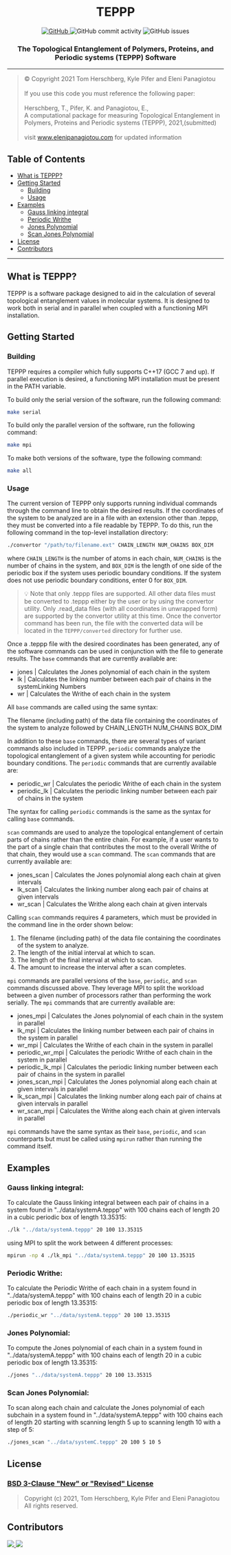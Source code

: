 <h1 align="center">TEPPP</h1>
<p align="center">
  <a href="./LICENSE">
    <img alt="GitHub" src="https://img.shields.io/github/license/tomhers/TEPPP">
  </a>
  <img alt="GitHub commit activity" src="https://img.shields.io/github/commit-activity/m/Zer0F8th/TEPPP">
  <img alt="GitHub issues" src="https://img.shields.io/github/issues/Zer0F8th/TEPPP">
</p>

<h3 align="center">The Topological Entanglement of Polymers, Proteins, and Periodic systems (TEPPP) Software</h3>
<hr />

>© Copyright 2021 Tom Herschberg, Kyle Pifer and Eleni Panagiotou \
> \
>If you use this code you must reference the following paper: \
> \
>Herschberg, T., Pifer, K. and Panagiotou, E., \
>A computational package for measuring Topological Entanglement in Polymers, Proteins and Periodic systems (TEPPP), 2021,(submitted)
> \
> \
>visit www.elenipanagiotou.com for updated information

## Table of Contents
- [What is TEPPP?](#what-is-teppp)
- [Getting Started](#getting-started)
   - [Building](#building)
   - [Usage](#usage)
- [Examples](#examples)
   - [Gauss linking integral](#gauss-linking-integral)
   - [Periodic Writhe](#periodic-writhe)
   - [Jones Polynomial](#jones-polynomial)
   - [Scan Jones Polynomial](#scan-jones-polynomial)
- [License](#license)
- [Contributors](#contributors)

<hr />

## What is TEPPP?
<p>
  TEPPP is a software package designed to aid in the calculation of several topological entanglement values in molecular systems. It is designed to work both in serial and in parallel when coupled with a functioning MPI installation.
</p>

## Getting Started

### Building

TEPPP requires a compiler which fully supports C++17 (GCC 7 and up). If parallel execution is desired, a functioning MPI installation must be present in the PATH variable. 

To build only the serial version of the software, run the following command: 
```bash
make serial
``` 
To build only the parallel version of the software, run the following command: 
```bash
make mpi
``` 
To make both versions of the software, type the following command: 
```bash
make all
```

### Usage

The current version of TEPPP only supports running individual commands through the command line to obtain the desired results. If the coordinates of the system to be analyzed are in a file with an extension other than .teppp, they must be converted into a file readable by TEPPP. To do this, run the following command in the top-level installation directory: 
```bash
./convertor "/path/to/filename.ext" CHAIN_LENGTH NUM_CHAINS BOX_DIM
``` 
where `CHAIN_LENGTH` is the number of atoms in each chain, `NUM_CHAINS` is the number of chains in the system, and `BOX_DIM` is the length of one side of the periodic box if the system uses periodic boundary conditions. If the system does not use periodic boundary conditions, enter 0 for `BOX_DIM`. 

> :bulb: Note that only .teppp files are supported. All other data files must be converted to .teppp either by the user or by using the convertor utility. Only .read_data files (with all coordinates in unwrapped form) are supported by the convertor utility at this time. Once the convertor command has been run, the file with the converted data will be located in the `TEPPP/converted` directory for further use.

Once a .teppp file with the desired coordinates has been generated, any of the software commands can be used in conjunction with the file to generate results. The `base` commands that are currently available are:

* jones | Calculates the Jones polynomial of each chain in the system
* lk | Calculates the linking number between each pair of chains in the systemLinking Numbers
* wr | Calculates the Writhe of each chain in the system

All `base` commands are called using the same syntax:

The filename (including path) of the data file containing the coordinates of the system to analyze followed by CHAIN_LENGTH NUM_CHAINS BOX_DIM

In addition to these `base` commands, there are several types of variant commands also included in TEPPP. `periodic` commands analyze the topological entanglement of a given system while accounting for periodic boundary conditions. The `periodic` commands that are currently available are:

* periodic_wr | Calculates the periodic Writhe of each chain in the system
* periodic_lk | Calculates the periodic linking number between each pair of chains in the system

The syntax for calling `periodic` commands is the same as the syntax for calling `base` commands.

`scan` commands are used to analyze the topological entanglement of certain parts of chains rather than the entire chain. For example, if a user wants to the part of a single chain that contributes the most to the overall Writhe of that chain, they would use a `scan` command. The `scan` commands that are currently available are:

* jones_scan | Calculates the Jones polynomial along each chain at given intervals
* lk_scan | Calculates the linking number along each pair of chains at given intervals
* wr_scan | Calculates the Writhe along each chain at given intervals

Calling `scan` commands requires 4 parameters, which must be provided in the command line in the order shown below:

1. The filename (including path) of the data file containing the coordinates of the system to analyze.
2. The length of the initial interval at which to scan.
3. The length of the final interval at which to scan.
4. The amount to increase the interval after a scan completes.

`mpi` commands are parallel versions of the `base`, `periodic`, and `scan` commands discussed above. They leverage MPI to split the workload between a given number of processors rather than performing the work serially. The `mpi` commands that are currently available are:

* jones_mpi | Calculates the Jones polynomial of each chain in the system in parallel
* lk_mpi | Calculates the linking number between each pair of chains in the system in parallel
* wr_mpi | Calculates the Writhe of each chain in the system in parallel
* periodic_wr_mpi | Calculates the periodic Writhe of each chain in the system in parallel
* periodic_lk_mpi | Calculates the periodic linking number between each pair of chains in the system in parallel
* jones_scan_mpi | Calculates the Jones polynomial along each chain at given intervals in parallel
* lk_scan_mpi | Calculates the linking number along each pair of chains at given intervals in parallel
* wr_scan_mpi | Calculates the Writhe along each chain at given intervals in parallel

`mpi` commands have the same syntax as their `base`, `periodic`, and `scan` counterparts but must be called using `mpirun` rather than running the command itself.

## Examples

### Gauss linking integral:

To calculate the Gauss linking integral between each pair of chains in a system found in "../data/systemA.teppp" with 100 chains each of length 20 in a cubic periodic box of length 13.35315:

```bash
./lk "../data/systemA.teppp" 20 100 13.35315
```
using MPI to split the work between 4 different processes:

```bash
mpirun -np 4 ./lk_mpi "../data/systemA.teppp" 20 100 13.35315
```

### Periodic Writhe:

To calculate the Periodic Writhe of each chain in a system found in "../data/systemA.teppp" with 100 chains each of length 20 in a cubic periodic box of length 13.35315:

```bash
./periodic_wr "../data/systemA.teppp" 20 100 13.35315
```
### Jones Polynomial:

To compute the Jones polynomial of each chain in a system found in "../data/systemA.teppp" with 100 chains each of length 20 in a cubic periodic box of length 13.35315:

```bash
./jones "../data/systemA.teppp" 20 100 13.35315
```

### Scan Jones Polynomial:

To scan along each chain and calculate the Jones polynomial of each subchain in a system found in "../data/systemA.teppp" with 100 chains each of length 20 starting with scanning length 5 up to scanning length 10 with a step of 5:

```bash
./jones_scan "../data/systemC.teppp" 20 100 5 10 5
```


## License
<h3><a href="./LICENSE">BSD 3-Clause "New" or "Revised" License</a></h3>

>Copyright (c) 2021, Tom Herschberg, Kyle Pifer and Eleni Panagiotou \
>All rights reserved.

## Contributors
<a href="https://github.com/tomhers/TEPPP/graphs/contributors">
  <img src="https://contrib.rocks/image?repo=tomhers/TEPPP" />
  <img src="https://contrib.rocks/image?repo=TEPPP-software/TEPPP" />
</a>


